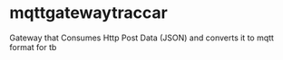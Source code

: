 # mqttgatewaytraccar
 Gateway that Consumes Http Post Data (JSON) and converts it to mqtt format for tb
